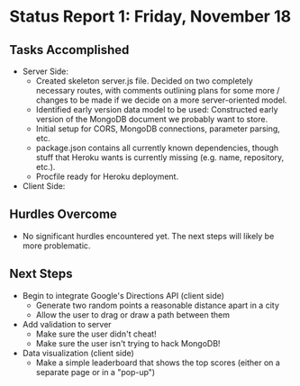 # Status Report 1: Friday, November 18

## Tasks Accomplished
* Server Side:
  * Created skeleton server.js file. Decided on two completely necessary routes,
    with comments outlining plans for some more / changes to be made if we
    decide on a more server-oriented model.
  * Identified early version data model to be used: Constructed early version
    of the MongoDB document we probably want to store.
  * Initial setup for CORS, MongoDB connections, parameter parsing, etc.
  * package.json contains all currently known dependencies, though stuff that
    Heroku wants is currently missing (e.g. name, repository, etc.).
  * Procfile ready for Heroku deployment.
* Client Side:
  

## Hurdles Overcome
* No significant hurdles encountered yet. The next steps will likely be more problematic.

## Next Steps
* Begin to integrate Google's Directions API (client side)
  * Generate two random points a reasonable distance apart in a city
  * Allow the user to drag or draw a path between them
* Add validation to server
  * Make sure the user didn't cheat!
  * Make sure the user isn't trying to hack MongoDB!
* Data visualization (client side)
  * Make a simple leaderboard that shows the top scores (either on a separate page or in a "pop-up")
